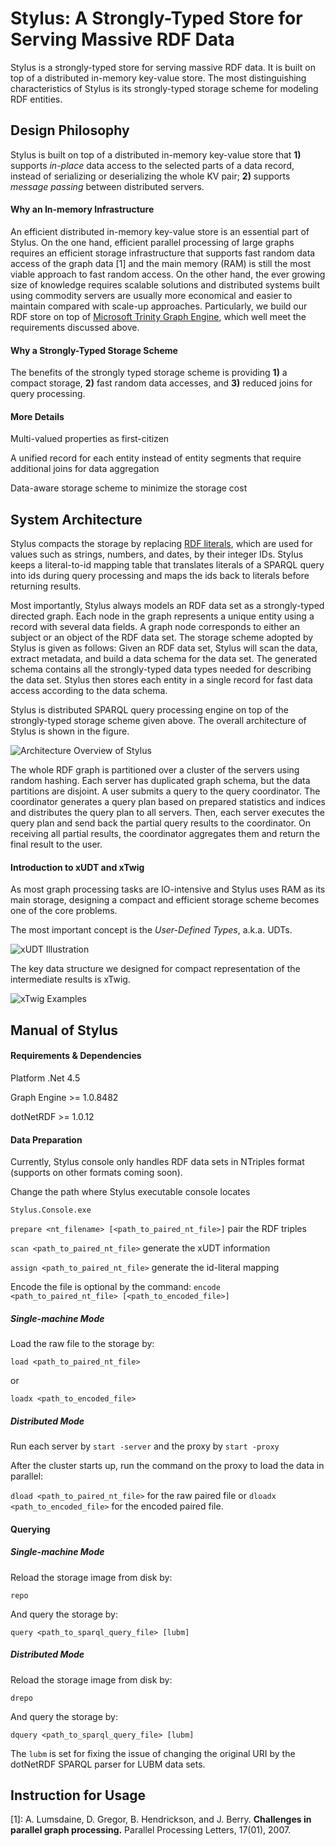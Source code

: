 Stylus: A Strongly-Typed Store for Serving Massive RDF Data
===========================================================

Stylus is a strongly-typed store for serving massive RDF data. It is built on top of a distributed in-memory key-value store. The most distinguishing characteristics of Stylus is its strongly-typed storage scheme for modeling RDF entities. 


## Design Philosophy
Stylus is built on top of a distributed in-memory key-value store that **1)** supports *in-place* data access to the selected parts of a data record, instead of serializing or deserializing the whole KV pair; **2)** supports *message passing* between distributed servers.

#### Why an In-memory Infrastructure

An efficient distributed in-memory key-value store is an essential part of Stylus. On the one hand, efficient parallel processing of large graphs requires an efficient storage infrastructure that supports fast random data
access of the graph data [1] and the main memory (RAM) is still the most viable approach to fast random access. On the other hand, the ever growing size of knowledge requires scalable solutions and distributed systems built using commodity servers are usually more economical and easier to maintain compared with scale-up approaches. Particularly, we build our RDF store on top of [Microsoft Trinity Graph Engine](https://www.graphengine.io/), which well meet the requirements discussed above.

#### Why a Strongly-Typed Storage Scheme
The benefits of the strongly typed storage scheme is providing **1)** a compact storage,  **2)** fast random data accesses, and **3)** reduced joins for query processing.

#### More Details

Multi-valued properties as first-citizen

A unified record for each entity instead of entity segments that require additional joins for data aggregation

Data-aware storage scheme to minimize the storage cost

## System Architecture 

Stylus compacts the storage by replacing [RDF literals](https://www.w3.org/TR/rdf11-concepts/#section-Graph-Literal), which are used for values such as strings, numbers, and dates, by their integer IDs. Stylus keeps a literal-to-id mapping table that translates literals of a SPARQL query into ids during query processing and maps the ids back to literals before returning results.

Most importantly, Stylus always models an RDF data set as a strongly-typed directed graph. Each node in the graph represents a unique entity using a record with several data fields. A graph node corresponds to either an subject or an object of the RDF data set. The storage scheme adopted by Stylus is given as follows: Given an RDF data set, Stylus will scan the data, extract metadata, and build a data schema for the data set. The generated schema contains all the strongly-typed data types needed for describing the data set. Stylus then stores each entity in a single record for fast data access according to the data schema.

Stylus is distributed SPARQL query processing engine on top of the strongly-typed storage scheme given above. The overall architecture of Stylus is shown in the figure. 

![Architecture Overview of Stylus](res/Figures/ServingDesign.png)

The whole RDF graph is partitioned over a cluster of the servers using random hashing. Each server has duplicated graph schema, but the data partitions are disjoint. A user submits a query to the query coordinator. The coordinator generates a query plan based on prepared statistics and indices and distributes the query plan to all servers. Then, each server executes the query plan and send back the partial query results to the coordinator. On receiving all partial results, the coordinator aggregates them and return the final result to the user.

#### Introduction to xUDT and xTwig

As most graph processing tasks are IO-intensive and Stylus uses RAM as its main storage, designing a compact and efficient storage scheme becomes one of the core problems.

The most important concept is the *User-Defined Types*, a.k.a. UDTs. 

![xUDT Illustration](res/Figures/xUDT_Illustration.png)

The key data structure we designed for compact representation of the intermediate results is xTwig.

![xTwig Examples](res/Figures/xTwig.png)



## Manual of Stylus

#### Requirements & Dependencies

Platform .Net 4.5

Graph Engine >= 1.0.8482

dotNetRDF >= 1.0.12

#### Data Preparation

Currently, Stylus console only handles RDF data sets in NTriples format (supports on other formats coming soon).

Change the path where Stylus executable console locates

`Stylus.Console.exe`

`prepare <nt_filename> [<path_to_paired_nt_file>]` pair the RDF triples

`scan <path_to_paired_nt_file>` generate the xUDT information

`assign <path_to_paired_nt_file>` generate the id-literal mapping

Encode the file is optional by the command: `encode <path_to_paired_nt_file> [<path_to_encoded_file>]`

##### Single-machine Mode

Load the raw file to the storage by:

`load <path_to_paired_nt_file>` 

or

`loadx <path_to_encoded_file>`

##### Distributed Mode

Run each server by `start -server` and the proxy by `start -proxy`

After the cluster starts up, run the command on the proxy to load the data in parallel:

`dload <path_to_paired_nt_file>` for the raw paired file or `dloadx <path_to_encoded_file>` for the encoded paired file.

#### Querying

##### Single-machine Mode

Reload the storage image from disk by:

`repo`

And query the storage by:

`query <path_to_sparql_query_file> [lubm]`

##### Distributed Mode

Reload the storage image from disk by:

`drepo`

And query the storage by:

`dquery <path_to_sparql_query_file> [lubm]`

The `lubm` is set for fixing the issue of changing the original URI by the dotNetRDF SPARQL parser for LUBM data sets.

## Instruction for Usage

[1]: A. Lumsdaine, D. Gregor, B. Hendrickson, and J. Berry. **Challenges in parallel graph processing.** Parallel Processing Letters, 17(01), 2007.
